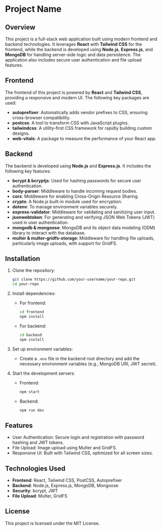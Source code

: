 # Project Name

## Overview
This project is a full-stack web application built using modern frontend and backend technologies. It leverages **React** with **Tailwind CSS** for the frontend, while the backend is developed using **Node.js**, **Express.js**, and **MongoDB** for handling server-side logic and data persistence. The application also includes secure user authentication and file upload features.

## Frontend

The frontend of this project is powered by **React** and **Tailwind CSS**, providing a responsive and modern UI. The following key packages are used:

- **autoprefixer**: Automatically adds vendor prefixes to CSS, ensuring cross-browser compatibility.
- **postcss**: A tool to transform CSS with JavaScript plugins.
- **tailwindcss**: A utility-first CSS framework for rapidly building custom designs.
- **web-vitals**: A package to measure the performance of your React app.

## Backend

The backend is developed using **Node.js** and **Express.js**. It includes the following key features:

- **bcrypt & bcryptjs**: Used for hashing passwords for secure user authentication.
- **body-parser**: Middleware to handle incoming request bodies.
- **cors**: Middleware for enabling Cross-Origin Resource Sharing.
- **crypto**: A Node.js built-in module used for encryption.
- **dotenv**: To manage environment variables securely.
- **express-validator**: Middleware for validating and sanitizing user input.
- **jsonwebtoken**: For generating and verifying JSON Web Tokens (JWT) used in user authentication.
- **mongodb & mongoose**: MongoDB and its object data modeling (ODM) library to interact with the database.
- **multer & multer-gridfs-storage**: Middleware for handling file uploads, particularly image uploads, with support for GridFS.

## Installation

1. Clone the repository:
   ```bash
   git clone https://github.com/your-username/your-repo.git
   cd your-repo
   ```

2. Install dependencies:

   - For frontend:
     ```bash
     cd frontend
     npm install
     ```

   - For backend:
     ```bash
     cd backend
     npm install
     ```

3. Set up environment variables:
   - Create a `.env` file in the backend root directory and add the necessary environment variables (e.g., MongoDB URI, JWT secret).

4. Start the development servers:

   - Frontend:
     ```bash
     npm start
     ```

   - Backend:
     ```bash
     npm run dev
     ```

## Features

- User Authentication: Secure login and registration with password hashing and JWT tokens.
- File Upload: Image upload using Multer and GridFS.
- Responsive UI: Built with Tailwind CSS, optimized for all screen sizes.
  
## Technologies Used

- **Frontend**: React, Tailwind CSS, PostCSS, Autoprefixer
- **Backend**: Node.js, Express.js, MongoDB, Mongoose
- **Security**: bcrypt, JWT
- **File Upload**: Multer, GridFS

## License

This project is licensed under the MIT License.
